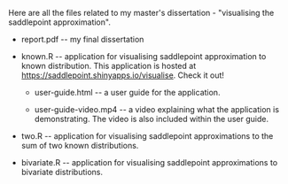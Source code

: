 Here are all the files related to my master's dissertation - "visualising the saddlepoint approximation".

- report.pdf -- my final dissertation

- known.R -- application for visualising saddlepoint approximation to known distribution. This application
           is hosted at https://saddlepoint.shinyapps.io/visualise. Check it out!

    - user-guide.html -- a user guide for the application.
    
    - user-guide-video.mp4 -- a video explaining what the application is demonstrating. The video is
                            also included within the user guide.

- two.R -- application for visualising saddlepoint approximations to the sum of two known distributions.

- bivariate.R -- application for visualising saddlepoint approximations to bivariate distributions.
